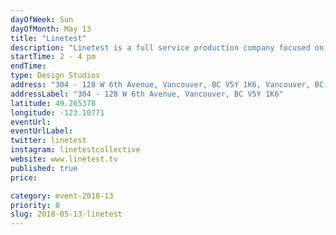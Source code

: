 ```yaml
---
dayOfWeek: Sun
dayOfMonth: May 13
title: "Linetest"
description: "Linetest is a full service production company focused on crafting imaginative motion graphics and animated videos to promote brands. Our computers will be on so we can share our knowledge of animation and our design process during the open studio hours.<br> "
startTime: 2 - 4 pm
endTime: 
type: Design Studios
address: "304 - 128 W 6th Avenue, Vancouver, BC V5Y 1K6, Vancouver, BC, Canada"
addressLabel: "304 - 128 W 6th Avenue, Vancouver, BC V5Y 1K6"
latitude: 49.265378
longitude: -123.10771
eventUrl: 
eventUrlLabel: 
twitter: linetest
instagram: linetestcollective
website: www.linetest.tv
published: true
price: 

category: event-2018-13
priority: 0
slug: 2018-05-13-linetest
---
```


